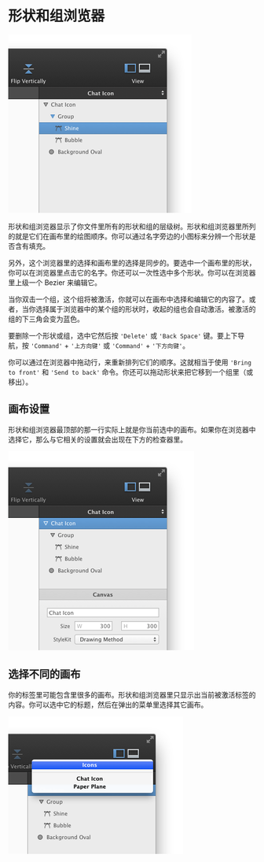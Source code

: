 # 形状和组浏览器

![浏览器](images/objectbrowser.png)

形状和组浏览器显示了你文件里所有的形状和组的层级树。形状和组浏览器里所列的就是它们在画布里的绘图顺序。你可以通过名字旁边的小图标来分辨一个形状是否含有填充。

另外，这个浏览器里的选择和画布里的选择是同步的。要选中一个画布里的形状，你可以在浏览器里点击它的名字。你还可以一次性选中多个形状。你可以在浏览器里上级一个 Bezier 来编辑它。

当你双击一个组，这个组将被激活，你就可以在画布中选择和编辑它的内容了。或者，当你选择属于浏览器中的某个组的形状时，收起的组也会自动激活。被激活的组的下三角会变为蓝色。

要删除一个形状或组，选中它然后按 `'Delete'` 或 `'Back Space'` 键。要上下导航，按 `'Command'` + `'上方向键'` 或 `'Command'` + `'下方向键'`。

你可以通过在浏览器中拖动行，来重新排列它们的顺序。这就相当于使用 `'Bring to front'` 和 `'Send to back'` 命令。你还可以拖动形状来把它移到一个组里（或移出）。

## 画布设置

形状和组浏览器最顶部的那一行实际上就是你当前选中的画布。如果你在浏览器中选择它，那么与它相关的设置就会出现在下方的检查器里。

![画布设置](images/canvas_settings.png)

## 选择不同的画布

你的标签里可能包含里很多的画布。形状和组浏览器里只显示出当前被激活标签的内容。你可以选中它的标题，然后在弹出的菜单里选择其它画布。

![画布弹框](images/canvas_popup.png)
